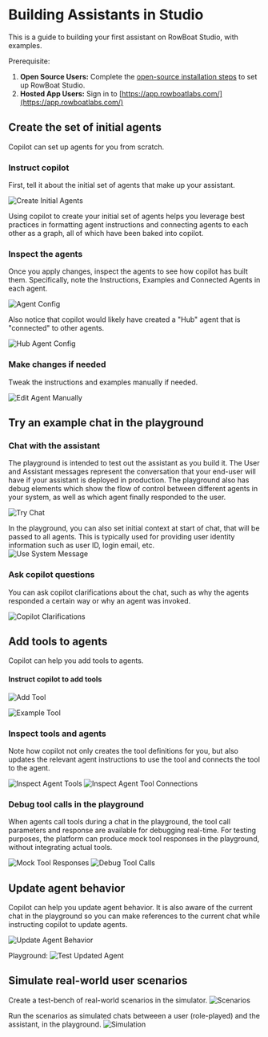 # Building Assistants in Studio
This is a guide to building your first assistant on RowBoat Studio, with examples.<br>

Prerequisite:

1. **Open Source Users:** Complete the [open-source installation steps](/oss_installation/) to set up RowBoat Studio.
2. **Hosted App Users:** Sign in to [https://app.rowboatlabs.com/](https://app.rowboatlabs.com/)

## Create the set of initial agents
Copilot can set up agents for you from scratch.

### Instruct copilot
First, tell it about the initial set of agents that make up your assistant.

![Create Initial Agents](img/copilot-create.png)

Using copilot to create your initial set of agents helps you leverage best practices in formatting agent instructions and connecting agents to each other as a graph, all of which have been baked into copilot.

### Inspect the agents
Once you apply changes, inspect the agents to see how copilot has built them. Specifically, note the Instructions, Examples and Connected Agents in each agent.

![Agent Config](img/agent-config.png)

Also notice that copilot would likely have created a "Hub" agent that is "connected" to other agents.

![Hub Agent Config](img/hub-config.png)

### Make changes if needed
Tweak the instructions and examples manually if needed.

![Edit Agent Manually](img/edit-agent-manually.png)

## Try an example chat in the playground

### Chat with the assistant

The playground is intended to test out the assistant as you build it. The User and Assistant messages represent the conversation that your end-user will have if your assistant is deployed in production. The playground also has debug elements which show the flow of control between different agents in your system, as well as which agent finally responded to the user.

![Try Chat](img/try-chat.png)

In the playground, you can also set initial context at start of chat, that will be passed to all agents. This is typically used for providing user identity information such as user ID, login email, etc.   
![Use System Message](img/sys-msg.png)

### Ask copilot questions
You can ask copilot clarifications about the chat, such as why the agents responded a certain way or why an agent was invoked.

![Copilot Clarifications](img/copilot-clarifications.png)

## Add tools to agents
Copilot can help you add tools to agents.

#### Instruct copilot to add tools
![Add Tool](img/add-tool.png)

![Example Tool](img/example-tool.png)

### Inspect tools and agents
Note how copilot not only creates the tool definitions for you, but also updates the relevant agent instructions to use the tool and connects the tool to the agent.

![Inspect Agent Tools](img/inspect-agent-tools.png)
![Inspect Agent Tool Connections](img/inspect-agent-tool-connections.png)

### Debug tool calls in the playground
When agents call tools during a chat in the playground, the tool call parameters and response are available for debugging real-time. For testing purposes, the platform can produce mock tool responses in the playground, without integrating actual tools.

![Mock Tool Responses](img/mock-tool-responses.png)
![Debug Tool Calls](img/debug-tool-calls.png)

## Update agent behavior

Copilot can help you update agent behavior. It is also aware of the current chat in the playground so you can make references to the current chat while instructing copilot to update agents.

![Update Agent Behavior](img/update-agent-with-copilot.png)

Playground:
![Test Updated Agent](img/test-updated-agent.png)

## Simulate real-world user scenarios
Create a test-bench of real-world scenarios in the simulator.
![Scenarios](img/scenarios.png)

Run the scenarios as simulated chats betweeen a user (role-played) and the assistant, in the playground.
![Simulation](img/simulate.png)